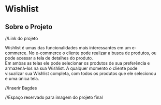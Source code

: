<h1>Wishlist</h1>
<h2>Sobre o Projeto</h2>
//Link do projeto
<p>Wishlist é umas das funcionalidades mais interessantes em um e-commerce. No e-commerce o cliente pode realizar a busca de produtos, ou pode acessar a tela de detalhes do produto.<br>
Em ambas as telas ele pode selecionar os produtos de sua preferência e armazená-los na sua Wishlist. A qualquer momento o cliente pode visualizar sua Wishlist completa, com todos os produtos que ele selecionou e uma única tela.</p>

//Inserir Bagdes

//Espaço reservado para imagem do projeto final
